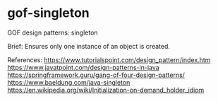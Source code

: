 # gof-singleton

GOF design patterns: singleton

Brief:
Ensures only one instance of an object is created.

References:
https://www.tutorialspoint.com/design_pattern/index.htm
https://www.javatpoint.com/design-patterns-in-java
https://springframework.guru/gang-of-four-design-patterns/
https://www.baeldung.com/java-singleton
https://en.wikipedia.org/wiki/Initialization-on-demand_holder_idiom
